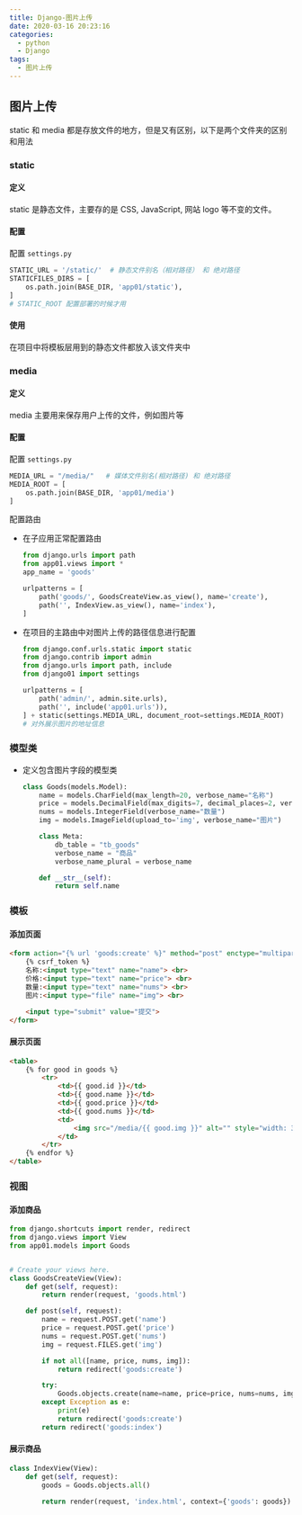 ```yaml
---
title: Django-图片上传
date: 2020-03-16 20:23:16
categories:
  - python
  - Django
tags:
  - 图片上传
---
```


## 图片上传

static 和 media 都是存放文件的地方，但是又有区别，以下是两个文件夹的区别和用法

### static

#### 定义

static 是静态文件，主要存的是 CSS, JavaScript, 网站 logo 等不变的文件。

#### 配置

配置 `settings.py`

```python
STATIC_URL = '/static/'  # 静态文件别名（相对路径） 和 绝对路径
STATICFILES_DIRS = [
    os.path.join(BASE_DIR, 'app01/static'),
]
# STATIC_ROOT 配置部署的时候才用
```

#### 使用

在项目中将模板层用到的静态文件都放入该文件夹中

### media

#### 定义

media 主要用来保存用户上传的文件，例如图片等

#### 配置

配置 `settings.py`

```python
MEDIA_URL = "/media/"   # 媒体文件别名(相对路径) 和 绝对路径
MEDIA_ROOT = [
    os.path.join(BASE_DIR, 'app01/media')
]
```

配置路由

- 在子应用正常配置路由

    ```python
    from django.urls import path
    from app01.views import *
    app_name = 'goods'
    
    urlpatterns = [
        path('goods/', GoodsCreateView.as_view(), name='create'),
        path('', IndexView.as_view(), name='index'),
    ]
    ```

- 在项目的主路由中对图片上传的路径信息进行配置

    ```python
    from django.conf.urls.static import static
    from django.contrib import admin
    from django.urls import path, include
    from django01 import settings
    
    urlpatterns = [
        path('admin/', admin.site.urls),
        path('', include('app01.urls')),
    ] + static(settings.MEDIA_URL, document_root=settings.MEDIA_ROOT)
    # 对外展示图片的地址信息
    ```



### 模型类

- 定义包含图片字段的模型类
  
  ```python
  class Goods(models.Model):
      name = models.CharField(max_length=20, verbose_name="名称")
      price = models.DecimalField(max_digits=7, decimal_places=2, verbose_name="单价")
      nums = models.IntegerField(verbose_name="数量")
      img = models.ImageField(upload_to='img', verbose_name="图片")
  
      class Meta:
          db_table = "tb_goods"
          verbose_name = "商品"
          verbose_name_plural = verbose_name
  
      def __str__(self):
          return self.name
  ```


### 模板

#### 添加页面

```html
<form action="{% url 'goods:create' %}" method="post" enctype="multipart/form-data">
    {% csrf_token %}
    名称:<input type="text" name="name"> <br>
    价格:<input type="text" name="price"> <br>
    数量:<input type="text" name="nums"> <br>
    图片:<input type="file" name="img"> <br>

    <input type="submit" value="提交">
</form>
```

#### 展示页面

```html
<table>
    {% for good in goods %}
        <tr>
            <td>{{ good.id }}</td>
            <td>{{ good.name }}</td>
            <td>{{ good.price }}</td>
            <td>{{ good.nums }}</td>
            <td>
                <img src="/media/{{ good.img }}" alt="" style="width: 300px;height: 200px">
            </td>
        </tr>
    {% endfor %}
</table>
```

### 视图

#### 添加商品

```python
from django.shortcuts import render, redirect
from django.views import View
from app01.models import Goods


# Create your views here.
class GoodsCreateView(View):
    def get(self, request):
        return render(request, 'goods.html')

    def post(self, request):
        name = request.POST.get('name')
        price = request.POST.get('price')
        nums = request.POST.get('nums')
        img = request.FILES.get('img')

        if not all([name, price, nums, img]):
            return redirect('goods:create')

        try:
            Goods.objects.create(name=name, price=price, nums=nums, img=img)
        except Exception as e:
            print(e)
            return redirect('goods:create')
        return redirect('goods:index')
```

#### 展示商品

```python
class IndexView(View):
    def get(self, request):
        goods = Goods.objects.all()

        return render(request, 'index.html', context={'goods': goods})
```

